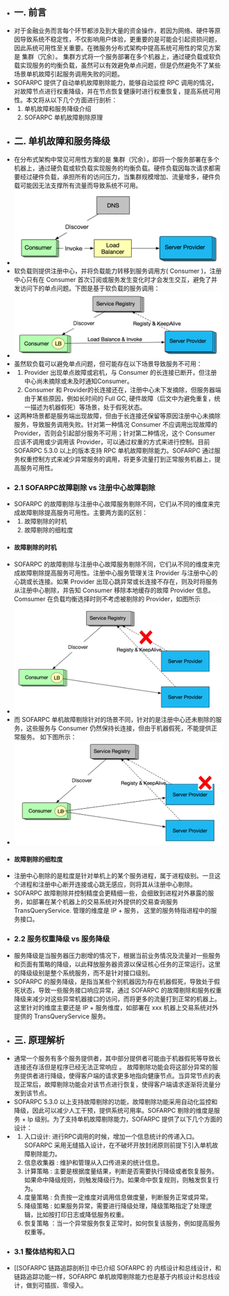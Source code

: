 - ## 一. 前言
- 对于金融业务而言每个环节都涉及到大量的资金操作，若因为网络、硬件等原因导致系统不稳定性，不仅影响用户体验，更重要的是可能会引起资损问题，因此系统可用性至关重要。在微服务分布式架构中提高系统可用性的常见方案是 集群（冗余）。 集群方式将一个服务部署在多个机器上，通过硬负载或软负载实现服务的均衡负载，虽然可以有效避免单点问题，但是仍然避免不了某些场景单机故障引起服务调用失败的问题。
- SOFARPC 提供了自动单机故障剔除能力，能够自动监控 RPC 调用的情况，对故障节点进行权重降级，并在节点恢复健康时进行权重恢复，提高系统可用性。本文将从以下几个方面进行剖析：
- 1. 单机故障和服务降级介绍
  2. SOFARPC 单机故障剔除原理
- ## 二. 单机故障和服务降级
- 在分布式架构中常见可用性方案的是 集群（冗余），即将一个服务部署在多个机器上，通过硬负载或软负载实现服务的均衡负载。硬件负载因每次请求都需要经过硬件负载，承担所有的访问压力，当集群规模增加、流量增多，硬件负载可能因无法支撑所有流量而导致系统不可用。
- ![image.png](../assets/image_1652839982217_0.png)
- 软负载则提供注册中心，并将负载能力转移到服务调用方( Consumer )，注册中心只有在 Consumer 首次订阅或服务发生变化时才会发生交互，避免了并发访问下的单点问题。下图是基于软负载的服务调用：
- ![image.png](../assets/image_1652839999580_0.png)
- 虽然软负载可以避免单点问题，但可能存在以下场景导致服务不可用：
- 1. Provider 出现单点故障或宕机，与 Consumer 的长连接已断开，但注册中心尚未摘除或未及时通知Consumer。
  2. Consumer 和 Provider的长连接还在，注册中心未下发摘除，但服务器端由于某些原因，例如长时间的 Full GC, 硬件故障（后文中为避免重复，统一描述为机器假死）等场景，处于假死状态。
- 这两种场景都是服务端出现故障，但由于长连接还保留等原因注册中心未摘除服务，导致服务调用失败。针对第一种情况 Consumer 不应调用出现故障的 Provider，否则会引起部分服务不可用；针对第二种情况，这个 Consumer 应该不调用或少调用该 Provider，可以通过权重的方式来进行控制。目前 SOFARPC 5.3.0 以上的版本支持 RPC 单机故障剔除能力。SOFARPC 通过服务权重控制方式来减少异常服务的调用，将更多流量打到正常服务机器上，提高服务可用性。
- ### 2.1 SOFARPC故障剔除 vs 注册中心故障剔除
- SOFARPC 的故障剔除与注册中心故障服务剔除不同，它们从不同的维度来完成故障剔除提高服务可用性。主要两方面的区别：
- 1. 故障剔除的时机
  2. 故障剔除的细粒度
- #### 故障剔除的时机
- SOFARPC 的故障剔除与注册中心故障服务剔除不同，它们从不同的维度来完成故障剔除提高服务可用性。注册中心服务管理关注 Provider 与注册中心的心跳或长连接。如果 Provider 出现心跳异常或长连接不存在，则及时将服务从注册中心剔除，并告知 Consumer 移除本地缓存的故障 Provider 信息。Comsumer 在负载均衡选择时则不考虑被剔除的 Provider，如图所示
- ![image.png](../assets/image_1652840090697_0.png)
- 而 SOFARPC 单机故障剔除针对的场景不同，针对的是注册中心还未剔除的服务，这些服务与 Consumer 仍然保持长连接，但由于机器假死，不能提供正常服务。 如下图所示：
- ![image.png](../assets/image_1652840111357_0.png)
- ####  故障剔除的细粒度
- 注册中心剔除的是粒度是针对单机上的某个服务进程，属于进程级别。一旦这个进程和注册中心断开连接或心跳无感应，则将其从注册中心剔除。
- SOFARPC 故障剔除并控制精度会更精细一些，会细致到进程对外暴露的服务，如部署在某个机器上的交易系统对外提供的交易查询服务 TransQueryService. 管理的维度是 IP + 服务， 这里的服务特指进程中的服务接口。
- ### 2.2 服务权重降级 vs 服务降级
- 服务降级是当服务器压力剧增的情况下，根据当前业务情况及流量对一些服务和页面有策略的降级，以此释放服务器资源以保证核心任务的正常运行。这里的降级级别是整个系统服务，而不是针对接口级别。
- SOFARPC 的服务降级，是指当某些个别机器因为存在机器假死，导致处于假死状态，导致一些服务接口响应异常，通过 SOFARPC 的故障剔除和服务权重降级来减少对这些异常机器接口的访问，而将更多的流量打到正常的机器上。 这里针对的维度主要还是 IP + 服务维度，如部署在 xxx 机器上交易系统对外提供的 TransQueryService 服务。
- ## 三. 原理解析
- 通常一个服务有多个服务提供者，其中部分提供者可能由于机器假死等导致长连接还存活但是程序已经无法正常响应 。 故障剔除功能会将这部分异常的服务提供者进行降级，使得客户端的请求更多地指向健康节点。当异常节点的表现正常后，故障剔除功能会对该节点进行恢复，使得客户端请求逐渐将流量分发到该节点。
- SOFARPC 5.3.0 以上支持故障剔除的功能，故障剔除功能采用自动化监控和降级，因此可以减少人工干预，提供系统可用率。SOFARPC 剔除的维度是服务 + Ip 级别。为了支持单机故障剔除能力，SOFARPC 提供了以下几个方面的设计：
- 1. 入口设计: 进行RPC调用的时候，增加一个信息统计的传递入口。SOFARPC 采用无缝插入设计，在不破坏开放封闭原则前提下引入单机故障剔除能力。
  2. 信息收集器 : 维护和管理从入口传进来的统计信息。
  3. 计算策略 :  主要是根据度量结果，判断是否需要执行降级或者恢复服务。如果命中降级规则，则触发降级行为。如果命中恢复规则，则触发恢复行为。
  4. 度量策略 : 负责按一定维度对调用信息做度量，判断服务正常或异常。
  5. 降级策略 : 如果服务异常，需要进行降级处理，降级策略指定了处理逻辑，比如按打印日志或降低服务权重。
  6. 恢复策略 ：当一个异常服务恢复正常时，如何恢复该服务，例如提高服务权重等。
- ### 3.1 整体结构和入口
- [[SOFARPC 链路追踪剖析]] 中已介绍 SOFARPC 的 内核设计和总线设计，和链路追踪功能一样，SOFARPC 单机故障剔除能力也是基于内核设计和总线设计，做到可插拔、零侵入。